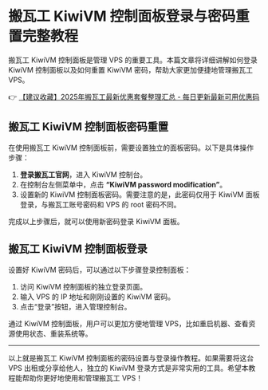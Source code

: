# 搬瓦工 KiwiVM 控制面板登录与密码重置完整教程

搬瓦工 KiwiVM 控制面板是管理 VPS 的重要工具。本篇文章将详细讲解如何登录 KiwiVM 控制面板以及如何重置 KiwiVM 密码，帮助大家更加便捷地管理搬瓦工 VPS。

👉 [【建议收藏】2025年搬瓦工最新优惠套餐整理汇总 - 每日更新最新可用优惠码](https://bit.ly/banwagon)

## 搬瓦工 KiwiVM 控制面板密码重置

在使用搬瓦工 KiwiVM 控制面板前，需要设置独立的面板密码。以下是具体操作步骤：

1. **登录搬瓦工官网**，进入 KiwiVM 控制台。
2. 在控制台左侧菜单中，点击 **“KiwiVM password modification”**。
3. 设置新的 KiwiVM 控制面板密码。需要注意的是，此密码仅用于 KiwiVM 面板登录，与搬瓦工账号密码和 VPS 的 root 密码不同。

完成以上步骤后，就可以使用新密码登录 KiwiVM 面板。

## 搬瓦工 KiwiVM 控制面板登录

设置好 KiwiVM 密码后，可以通过以下步骤登录控制面板：

1. 访问 KiwiVM 控制面板的独立登录页面。
2. 输入 VPS 的 IP 地址和刚刚设置的 KiwiVM 密码。
3. 点击“登录”按钮，进入管理控制台。

通过 KiwiVM 控制面板，用户可以更加方便地管理 VPS，比如重启机器、查看资源使用状态、重装系统等。

---

以上就是搬瓦工 KiwiVM 控制面板的密码设置与登录操作教程。如果需要将这台 VPS 出租或分享给他人，独立的 KiwiVM 登录方式是非常实用的工具。希望本教程能帮助你更好地使用和管理搬瓦工 VPS！